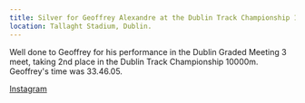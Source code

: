 ```yaml
---
title: Silver for Geoffrey Alexandre at the Dublin Track Championship 10000m
location: Tallaght Stadium, Dublin.
---
```


Well done to Geoffrey for his performance in the Dublin Graded Meeting 3 meet, taking 2nd place in the Dublin Track Championship 10000m. Geoffrey's time was 33.46.05.


<a href="https://www.instagram.com/p/C7SP_7js6fw/?img_index=1" target="_blank" rel="noopener noreferrer">Instagram</a>



 
